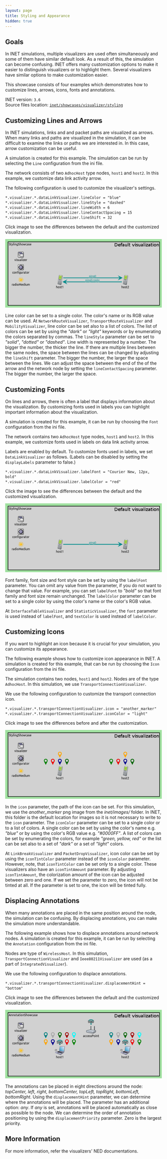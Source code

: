 ```yaml
---
layout: page
title: Styling and Appearance
hidden: true
---
```


<script type="text/javascript">
  function swapImage(id,before,after) {
    src=document.getElementById(id).src;
    if (src.match(before)) {
      document.getElementById(id).src=after;
    } else {
      document.getElementById(id).src=before;
    }
  }
</script>

## Goals

In INET simulations, multiple visualizers are used often simultaneously and some
of them have similar default look.  As a result of this, the simulation can become
confusing. INET offers many customization options to make it easier to distinguish
visualizers or to highlight them. Several visualizers have similar options to make
customization easier.

This showcase consists of four examples which demonstrates how to customize
lines, arrows, icons, fonts and annotations.

INET version: `3.6`<br>
Source files location: <a href="https://github.com/inet-framework/inet-showcases/tree/master/visualizer/styling" target="_blank">`inet/showcases/visualizer/styling`</a>

## Customizing Lines and Arrows

In INET simulations, links and and packet paths are visualized as arrows. When
many links and paths are visualized in the simulation, it can be difficult to
examine the links or paths we are interested in. In this case, arrow customization
can be useful.

A simulation is created for this example. The simulation can be run by selecting
the `Line` configuration from the ini file.

The network consists of two `AdhocHost` type nodes,
`host1` and `host2`. In this example, we customize data link
activity arrow.

The following configuration is used to customize the visualizer's settings.

``` {.snippet}
*.visualizer.*.dataLinkVisualizer.lineColor = "blue"
*.visualizer.*.dataLinkVisualizer.lineStyle = "dashed"
*.visualizer.*.dataLinkVisualizer.lineWidth = 6
*.visualizer.*.dataLinkVisualizer.lineContactSpacing = 15
*.visualizer.*.dataLinkVisualizer.lineShift = 32
```

Click image to see the differences between the default and the customized visualization.

<img id="lineImg" onclick="swapImage('lineImg','Line_default_v0727.png','Line_custom_v0727.png')" src="Line_default_v0727.png" class="screen" />

Line color can be set to a single color. The color's name or its RGB value can be
used. At `NetworkRouteVisualizer`,
`TransportRouteVisualizer` and `MobilityVisualizer`, line color
can be set also to a list of colors. The list of colors can be set by using the *"dark"*
or *"light"* keywords or by enumerating the colors separated by commas.
The `lineStyle` parameter can be set to *"solid"*, *"dotted"* or
*"dashed"*. Line width is represented by a number. The bigger the number,
the thicker the line. If there are multiple lines between the same nodes, the
space between the lines can be changed by adjusting the `lineShift`
parameter. The bigger the number, the larger the space between the lines.
We can adjust the space between the end of the of the arrow and the network
node by setting the `lineContactSpacing` parameter. The bigger the
number, the larger the space.

## Customizing Fonts

On lines and arrows, there is often a label that displays information about the
visualization. By customizing fonts used in labels you can highlight important
information about the visualization.

A simulation is created for this example, it can be run by choosing the
`Font` configuration from the ini file.

The network contains two `AdhocHost` type nodes, `host1`
and `host2`. In this example, we customize fonts used in labels on
data link activity arrow.

<!-- Question: all labels can be disabled? -->
Labels are enabled by default. To customize fonts used in labels, we set
`DataLinkVisualizer` as follows. (Labels can be disabled by setting the
`displayLabels` parameter to false.)

``` {.snippet}
*.visualizer.*.dataLinkVisualizer.labelFont = "Courier New, 12px, bold"
*.visualizer.*.dataLinkVisualizer.labelColor = "red"
```

Click the image to see the differences between the default and the customized visualization.

<img id="fontsImg" onclick="swapImage('fontsImg','Font_default_v0727.png','Font_custom_v0727.png')" src="Font_default_v0727.png" class="screen" />

Font family, font size and font style can be set by using the `labelFont`
parameter. You can omit any value from the parameter, if you do not want to
change that value. For example, you can set `labelFont` to *"bold"* so
that font family and font size remain unchanged. The
`labelColor` parameter can be set to a single color by using the color's name
or the color's RGB value.

At `InterfaceTableVisualizer` and `StatisticVisualizer`, the
`font` parameter is used instead of `labelFont`, and
`textColor` is used instead of `labelColor`.

## Customizing Icons

If you want to highlight an icon because it is crucial for your simulation, you can
customize its appearance.

The following example shows how to customize icon appearance in INET. A
simulation is created for this example, that can be run by choosing the
`Icon` configuration from the ini file.

The simulation contains two nodes, `host1` and `host2`.
Nodes are of the type `AdhocHost`. In this simulation, we use
`TransportConnectionVisualizer`.

We use the following configuration to customize the transport connection icon.

``` {.snippet}
*.visualizer.*.transportConnectionVisualizer.icon = "another_marker"
*.visualizer.*.transportConnectionVisualizer.iconColor = "light"
```

Click image to see the differences before and after the customization.

<img id="iconImg" onclick="swapImage('iconImg','Icon_default_v0727.png','Icon_custom_v0727.png')" src="Icon_default_v0727.png" class="screen" />

In the `icon` parameter, the path of the icon can be set. For this
simulation, we use the *another\_marker* png image from the *inet/images/*
folder. In INET, this folder is the default location for images so it is not necessary
to write to the `icon` parameter. The `iconColor`
parameter can be set to a single color or to a list of colors. A single color can be set
by using the color's name e.g. *"blue"* or by using the color's RGB value e.g.
*"\#0000FF"*. A list of colors can be set by enumerating the colors, for example
*"green, yellow, red"* or the list can be set also to a set of *"dark"* or a set of
*"light"* colors.

At `LinkBreakVisualizer` and `PacketDropVisualizer`, icon
color can be set by using the `iconTintColor` parameter instead of the
`iconColor` parameter. However, note, that `iconTintColor`
can be set only to a single color. These visualizers also have an
`iconTintAmount` parameter. By adjusting `iconTintAmount`, the
colorization amount of the icon can be adjusted between zero and one. If we set
the parameter to zero, the icon will not be tinted at all. If the parameter is set to
one, the icon will be tinted fully.

## Displacing Annotations

When many annotations are placed in the same position around the node, the
simulation can be confusing. By displacing annotations, you can make the
simulation more understandable.

The following example shows how to displace annotations around network nodes.
A simulation is created for this example, it can be run by selecting the
`Annotation` configuration from the ini file.

Nodes are type of `WirelessHost`. In this simulation,
`TransportConnectionVisualizer` and `Ieee80211Visualizer` are
used (as a part of `IntegratedVisualizer`).

We use the following configuration to displace annotations.

``` {.snippet}
*.visualizer.*.transportConnectionVisualizer.displacementHint = "bottom"
```

Click image to see the differences between the default and the customized visualization.

<!--TODO: images -->
<img id="annotImg" onclick="swapImage('annotImg','Annotation_default_v0802.png','Annotation_custom_v0802.png')" src="Annotation_default_v0802.png" class="screen" />

<!-- TODO: explanation -->
The annotations can be placed in eight directions around the node: *topCenter,
left, right, bottomCenter, topLeft, topRight, bottomLeft, bottomRight*. Using the
`displacementHint` parameter, we can determine where the
annotations will be placed. The parameter has an additional option: *any*. If
*any* is set, annotations will be placed automatically as close as possible to the
node. We can determine the order of annotation positioning by using the
`displacementPriority` parameter. Zero is the largest priority.

## More Information

For more information, refer the visualizers' NED documentations.

